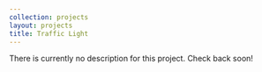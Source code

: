 ```yaml
---
collection: projects
layout: projects
title: Traffic Light
---
```

There is currently no description for this project. Check back soon!
